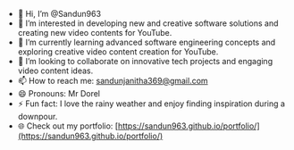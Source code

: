 - 👋 Hi, I’m @Sandun963  
- 👀 I’m interested in developing new and creative software solutions and creating new video contents for YouTube.  
- 🌱 I’m currently learning advanced software engineering concepts and exploring creative video content creation for YouTube.  
- 💞️ I’m looking to collaborate on innovative tech projects and engaging video content ideas.  
- 📫 How to reach me: sandunjanitha369@gmail.com  
- 😄 Pronouns: Mr Dorel  
- ⚡ Fun fact: I love the rainy weather and enjoy finding inspiration during a downpour.  
- 🌐 Check out my portfolio: [https://sandun963.github.io/portfolio/](https://sandun963.github.io/portfolio/)


<!---
Sandun963/Sandun963 is a ✨ special ✨ repository because its `README.md` (this file) appears on your GitHub profile.
You can click the Preview link to take a look at your changes.
--->
